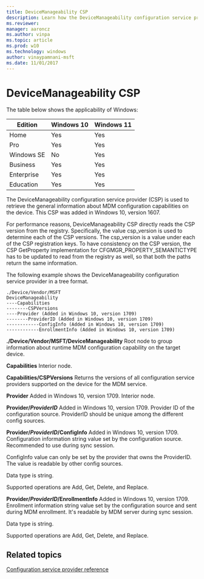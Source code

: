 ```yaml
---
title: DeviceManageability CSP
description: Learn how the DeviceManageability configuration service provider (CSP) is used to retrieve general information about MDM configuration capabilities on the device.
ms.reviewer:
manager: aaroncz
ms.author: vinpa
ms.topic: article
ms.prod: w10
ms.technology: windows
author: vinaypamnani-msft
ms.date: 11/01/2017
---
```


# DeviceManageability CSP

The table below shows the applicability of Windows:

|Edition|Windows 10|Windows 11|
|--- |--- |--- |
|Home|Yes|Yes|
|Pro|Yes|Yes|
|Windows SE|No|Yes|
|Business|Yes|Yes|
|Enterprise|Yes|Yes|
|Education|Yes|Yes|

The DeviceManageability configuration service provider (CSP) is used to retrieve the general information about MDM configuration capabilities on the device. This CSP was added in Windows 10, version 1607.

For performance reasons, DeviceManageability CSP directly reads the CSP version from the registry. Specifically, the value csp\_version is used to determine each of the CSP versions. The csp\_version is a value under each of the CSP registration keys. To have consistency on the CSP version, the CSP GetProperty implementation for CFGMGR\_PROPERTY\_SEMANTICTYPE has to be updated to read from the registry as well, so that both the paths return the same information.

The following example shows the DeviceManageability configuration service provider in a tree format.
```
./Device/Vendor/MSFT
DeviceManageability
----Capabilities
--------CSPVersions
----Provider (Added in Windows 10, version 1709)
--------ProviderID (Added in Windows 10, version 1709)
------------ConfigInfo (Added in Windows 10, version 1709)
------------EnrollmentInfo (Added in Windows 10, version 1709)
```

<a href="" id="--device-vendor-msft-devicemanageability"></a>**./Device/Vendor/MSFT/DeviceManageability**
Root node to group information about runtime MDM configuration capability on the target device.

<a href="" id="capabilities"></a>**Capabilities**
Interior node.

<a href="" id="capabilities-cspversions"></a>**Capabilities/CSPVersions**
Returns the versions of all configuration service providers supported on the device for the MDM service.

<a href="" id="capabilities"></a>**Provider**
Added in Windows 10, version 1709. Interior node.

<a href="" id="capabilities-cspversions"></a>**Provider/_ProviderID_**
Added in Windows 10, version 1709. Provider ID of the configuration source. ProviderID should be unique among the different config sources.

<a href="" id="capabilities-cspversions"></a>**Provider/_ProviderID_/ConfigInfo**
Added in Windows 10, version 1709. Configuration information string value set by the configuration source. Recommended to use during sync session.

ConfigInfo value can only be set by the provider that owns the ProviderID. The value is readable by other config sources.

Data type is string.

Supported operations are Add, Get, Delete, and Replace.

<a href="" id="capabilities-cspversions"></a>**Provider/_ProviderID_/EnrollmentInfo**
Added in Windows 10, version 1709. Enrollment information string value set by the configuration source and sent during MDM enrollment. It's readable by MDM server during sync session.

Data type is string.

Supported operations are Add, Get, Delete, and Replace. 

## Related topics

[Configuration service provider reference](configuration-service-provider-reference.md)





